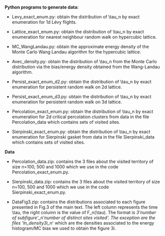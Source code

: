 **Python programs to generate data:**

- Levy_exact_enum.py: obtain the distribution of \tau_n by exact enumeration for 1d Lévy flights.

- Lattice_exact_enum.py: obtain the distribution of \tau_n by exact enumeration for nearest neighbour random walk on hypercubic lattice.

- MC_WangLandau.py: obtain the approximate energy density of the Monte Carlo Wang Landau algorithm for the hypercubic lattice.

- Avec_density.py: obtain the distribution of \tau_n from the Monte Carlo distribution via the bias/energy density obtained from the Wang-Landau algorithm.

- Persist_exact_enum_d2.py: obtain the distribution of \tau_n by exact enumeration for persistent random walk on 2d lattice.

- Persist_exact_enum_d3.py: obtain the distribution of \tau_n by exact enumeration for persistent random walk on 3d lattice.

- Percolation_exact_enum.py: obtain the distribution of \tau_n by exact enumeration for 2d critical percolation clusters from data in the file Percolation_data which contains sets of visited sites.

- Sierpinski_exact_enum.py: obtain the distribution of \tau_n by exact enumeration for Sierpinski gasket from data in the file Sierpinski_data which contains sets of visited sites.

**Data**

- Percolation_data.zip: contains the 3 files about the visited territory of size n=100, 500 and 1000 which we use in the code Percolation_exact_enum.py.

- Sierpinski_data.zip: contains the 3 files about the visited territory of size n=100, 500 and 1000 which we use in the code Sierpinski_exact_enum.py.

- DataFig3.zip: contains the distributions associated to each figure presented in Fig.3 of the main text. The left column represents the time \tau, the right column is the value of F_n(\tau). The format is *3'number of subfigure'_n'number of distinct sites visited'. The exception are the files 'ln_density3i_n*' which are the densities associated to the energy histogram/MC bias we used to obtain the figure 3i.  
